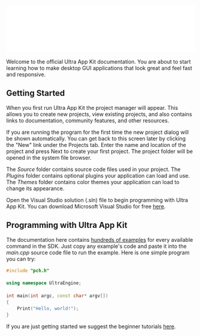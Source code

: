 
   ![dsf](https://raw.githubusercontent.com/Leadwerks/Documentation/master/Images/appkitlogo.png)

Welcome to the official Ultra App Kit documentation. You are about to start learning how to make desktop GUI applications that look great and feel fast and responsive.

## Getting Started ##

When you first run Ultra App Kit the project manager will appear. This allows you to create new projects, view existing projects, and also contains links to documentation, community features, and other resources.

If you are running the program for the first time the new project dialog will be shown automatically. You can get back to this screen later by clicking the "New" link under the Projects tab. Enter the name and location of the project and press Next to create your first project. The project folder will be opened in the system file browser.

The *Source* folder contains source code files used in your project. The *Plugins* folder contains optional plugins your application can load and use. The *Themes* folder contains color themes your application can load to change its appearance.

Open the Visual Studio solution (.sln) file to begin programming with Ultra App Kit. You can download Microsoft Visual Studio for free [here](https://visualstudio.microsoft.com/downloads/).

## Programming with Ultra App Kit ##

The documentation here contains [hundreds of examples](CreateButton.md) for every available command in the SDK. Just copy any example's code and paste it into the *main.cpp* source code file to run the example. Here is one simple program you can try:

```c++
#include "pch.h"

using namespace UltraEngine;

int main(int argc, const char* argv[])
{
    Print("Hello, world!");
}
```

If you are just getting started we suggest the beginner tutorials [here](.).
